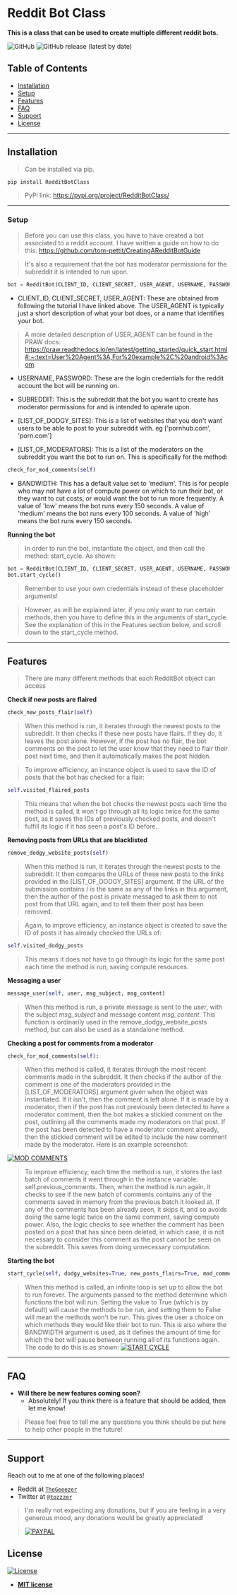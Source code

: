 # Reddit Bot Class

**This is a class that can be used to create multiple different reddit bots.**

![GitHub](https://img.shields.io/github/license/tom-pettit/RedditBotClass?style=for-the-badge)
![GitHub release (latest by date)](https://img.shields.io/github/v/release/tom-pettit/RedditBotClass?style=for-the-badge)

## Table of Contents 
- [Installation](#installation)
- [Setup](#setup)
- [Features](#features)
- [FAQ](#faq)
- [Support](#support)
- [License](#license)


---

## Installation

> Can be installed via pip.

```terminal
pip install RedditBotClass
```

> PyPi link: https://pypi.org/project/RedditBotClass/

---

### Setup
> Before you can use this class, you have to have created a bot associated to a reddit account. I have written a guide on how to do this: https://github.com/tom-pettit/CreatingARedditBotGuide 

> It's also a requirement that the bot has moderator permissions for the subreddit it is intended to run upon.

```python
bot = RedditBot(CLIENT_ID, CLIENT_SECRET, USER_AGENT, USERNAME, PASSWORD, SUBREDDIT, [LIST_OF_DODGY_SITES], [LIST_OF_MODERATORS], BANDWIDTH)
```
- CLIENT_ID, CLIENT_SECRET, USER_AGENT: These are obtained from following the tutorial I have linked above. The USER_AGENT is typically just a short description of what your bot does, or a name that identifies your bot. 

> A more detailed description of USER_AGENT can be found in the PRAW docs: https://praw.readthedocs.io/en/latest/getting_started/quick_start.html#:~:text=User%20Agent%3A,For%20example%2C%20android%3Acom.

- USERNAME, PASSWORD: These are the login credentials for the reddit account the bot will be running on.

- SUBREDDIT: This is the subreddit that the bot you want to create has moderator permissions for and is intended to operate upon. 

- [LIST_OF_DODGY_SITES]: This is a list of websites that you don't want users to be able to post to your subreddit with. eg ['pornhub.com', 'porn.com'] 

- [LIST_OF_MODERATORS]: This is a list of the moderators on the subreddit you want the bot to run on. This is specifically for the method: 
```python
check_for_mod_comments(self) 
```

- BANDWIDTH: This has a default value set to 'medium'. This is for people who may not have a lot of compute power on which to run their bot, or they want to cut costs, or would want the bot to run more frequently. A value of 'low' means the bot runs every 150 seconds. A value of 'medium' means the bot runs every 100 seconds. A value of 'high' means the bot runs every 150 seconds.

**Running the bot**
> In order to run the bot, instantiate the object, and then call the method: start_cycle. As shown: 
```python
bot = RedditBot(CLIENT_ID, CLIENT_SECRET, USER_AGENT, USERNAME, PASSWORD, SUBREDDIT, [LIST_OF_DODGY_SITES], [LIST_OF_MODERATORS], BANDWIDTH)
bot.start_cycle()
```
> Remember to use your own credentials instead of these placeholder arguments!

> However, as will be explained later, if you only want to run certain methods, then you have to define this in the arguments of start_cycle. See the explanation of this in the Features section below, and scroll down to the start_cycle method.

---

## Features
> There are many different methods that each RedditBot object can access

**Check if new posts are flaired**

```python
check_new_posts_flair(self) 
```
> When this method is run, it iterates through the newest posts to the subreddit. It then checks if these new posts have flairs. If they do, it leaves the post alone. However, if the post has no flair, the bot comments on the post to let the user know that they need to flair their post next time, and then it automatically makes the post hidden.

> To improve efficiency, an instance object is used to save the ID of posts that the bot has checked for a flair:

```python
self.visited_flaired_posts
```

> This means that when the bot checks the newest posts each time the method is called, it won't go through all its logic twice for the same post, as it saves the IDs of previously checked posts, and doesn't fulfill its logic if it has seen a post's ID before.

**Removing posts from URLs that are blacklisted**

```python
remove_dodgy_website_posts(self)
```
> When this method is run, it iterates through the newest posts to the subreddit. It then compares the URLs of these new posts to the links provided in the [LIST_OF_DODGY_SITES] argument. If the URL of the submission contains / is the same as any of the links in this argument, then the author of the post is private messaged to ask them to not post from that URL again, and to tell them their post has been removed.

> Again, to improve efficiency, an instance object is created to save the ID of posts it has already checked the URLs of:

```python
self.visited_dodgy_posts
```
> This means it does not have to go through its logic for the same post each time the method is run, saving compute resources.

**Messaging a user**

```python
message_user(self, user, msg_subject, msg_content)
```
> When this method is run, a private message is sent to the *user*, with the subject *msg_subject* and message content *msg_content*. This function is ordinarily used in the remove_dodgy_website_posts method, but can also be used as a standalone method.

**Checking a post for comments from a moderator**

```python
check_for_mod_comments(self):
```
> When this method is called, it iterates through the most recent comments made in the subreddit. It then checks if the author of the comment is one of the moderators provided in the [LIST_OF_MODERATORS] argument given when the object was instantiated. If it isn't, then the comment is left alone. If it is made by a moderator, then if the post has not previously been detected to have a moderator comment, then the bot makes a stickied comment on the post, outlining all the comments made my moderators on that post. If the post has been detected to have a moderator comment already, then the stickied comment will be edited to include the new comment made by the moderator. Here is an example screenshot:

[![MOD COMMENTS](https://snipboard.io/Kk4USo.jpg)]()

> To improve efficiency, each time the method is run, it stores the last batch of comments it went through in the instance variable: self.previous_comments. Then, when the method is run again, it checks to see if the new batch of comments contains any of the comments saved in memory from the previous batch it looked at. If any of the comments has been already seen, it skips it, and so avoids doing the same logic twice on the same comment, saving compute power.
> Also, the logic checks to see whether the comment has been posted on a post that has since been deleted, in which case, it is not necessary to consider this comment as the post cannot be seen on the subreddit. This saves from doing unnecessary computation.

**Starting the bot**

```python
start_cycle(self, dodgy_websites=True, new_posts_flairs=True, mod_comments=True)
```
> When this method is called, an infinite loop is set up to allow the bot to run forever. The arguments passed to the method determine which functions the bot will run. Setting the value to True (which is by default) will cause the methods to be run, and setting them to False will mean the methods won't be run. This gives the user a choice on which methods they would like their bot to run. This is also where the BANDWIDTH argument is used, as it defines the amount of time for which the bot will pause between running all of its functions again. The code to do this is as shown:
[![START CYCLE](https://snipboard.io/kgpw2t.jpg)]()

---

## FAQ

- **Will there be new features coming soon?**
    - Absolutely! If you think there is a feature that should be added, then let me know!

> Please feel free to tell me any questions you think should be put here to help other people in the future!
---

## Support

Reach out to me at one of the following places!

- Reddit at <a href="https://www.reddit.com/user/TheGeeezer" target="_blank">`TheGeeezer`</a>
- Twitter at <a href="https://twitter.com/tozzzer" target="_blank">`@tozzzer`</a>

> I'm really not expecting any donations, but if you are feeling in a very generous mood, any donations would be greatly appreciated!

> [![PAYPAL](https://www.paypalobjects.com/webstatic/mktg/Logo/pp-logo-200px.png)](https://paypal.me/tompettit7)



## License

[![License](http://img.shields.io/:license-mit-blue.svg?style=flat-square)](http://badges.mit-license.org)

- **[MIT license](http://opensource.org/licenses/mit-license.php)**
